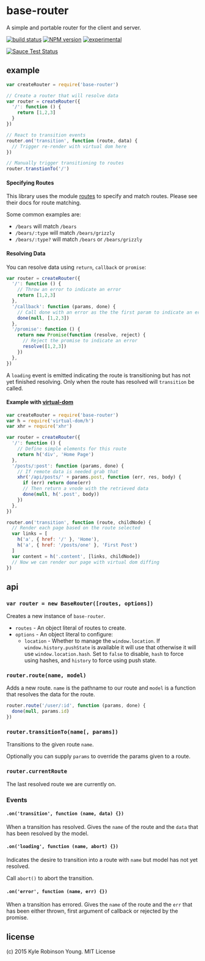 # base-router
A simple and portable router for the client and server.

[![build status](https://secure.travis-ci.org/shama/base-router.svg)](https://travis-ci.org/shama/base-router)
[![NPM version](https://badge.fury.io/js/base-router.svg)](https://badge.fury.io/js/base-router)
[![experimental](http://hughsk.github.io/stability-badges/dist/experimental.svg)](http://github.com/hughsk/stability-badges)

[![Sauce Test Status](https://saucelabs.com/browser-matrix/shama.svg)](https://saucelabs.com/u/shama)

## example

```js
var createRouter = require('base-router')

// Create a router that will resolve data
var router = createRouter({
  '/': function () {
    return [1,2,3]
  }
})

// React to transition events
router.on('transition', function (route, data) {
  // Trigger re-render with virtual dom here
})

// Manually trigger transitioning to routes
router.transtionTo('/')
```

#### Specifying Routes
This library uses the module [routes](https://github.com/aaronblohowiak/routes.js)
to specify and match routes. Please see their docs for route matching.

Some common examples are:

* `/bears` will match `/bears`
* `/bears/:type` will match `/bears/grizzly`
* `/bears/:type?` will match `/bears` or `/bears/grizzly`

#### Resolving Data
You can resolve data using `return`, `callback` or `promise`:

```js
var router = createRouter({
  '/': function () {
    // Throw an error to indicate an error
    return [1,2,3]
  },
  '/callback': function (params, done) {
    // Call done with an error as the the first param to indicate an error
    done(null, [1,2,3])
  },
  '/promise': function () {
    return new Promise(function (resolve, reject) {
      // Reject the promise to indicate an error
      resolve([1,2,3])
    })
  },
})
```

A `loading` event is emitted indicating the route is transitioning but has not
yet finished resolving. Only when the route has resolved will `transition` be
called.

#### Example with [virtual-dom](https://github.com/Matt-Esch/virtual-dom)

```js
var createRouter = require('base-router')
var h = require('virtual-dom/h')
var xhr = require('xhr')

var router = createRouter({
  '/': function () {
    // Define simple elements for this route
    return h('div', 'Home Page')
  },
  '/posts/:post': function (params, done) {
    // If remote data is needed grab that
    xhr('/api/posts/' + params.post, function (err, res, body) {
      if (err) return done(err)
      // Then return a vnode with the retrieved data
      done(null, h('.post', body))
    })
  },
})

router.on('transition', function (route, childNode) {
  // Render each page based on the route selected
  var links = [
    h('a', { href: '/' }, 'Home'),
    h('a', { href: '/posts/one' }, 'First Post')
  ]
  var content = h('.content', [links, childNode])
  // Now we can render our page with virtual dom diffing
})
```

## api

### `var router = new BaseRouter([routes, options])`
Creates a new instance of `base-router`.

* `routes` - An object literal of routes to create.
* `options` - An object literal to configure:
  * `location` - Whether to manage the `window.location`. If
  `window.history.pushState` is available it will use that otherwise it will use
  `window.location.hash`. Set to `false` to disable, `hash` to force using
  hashes, and `history` to force using push state.

### `router.route(name, model)`
Adds a new route. `name` is the pathname to our route and `model` is a function
that resolves the data for the route.

```js
router.route('/user/:id', function (params, done) {
  done(null, params.id)
})
```

### `router.transitionTo(name[, params])`
Transitions to the given route `name`.

Optionally you can supply `params` to override the params given to a route.

### `router.currentRoute`
The last resolved route we are currently on.

### Events

#### `.on('transition', function (name, data) {})`
When a transition has resolved. Gives the `name` of the route and the `data`
that has been resolved by the model.

#### `.on('loading', function (name, abort) {})`
Indicates the desire to transition into a route with `name` but model has not
yet resolved.

Call `abort()` to abort the transition.

#### `.on('error', function (name, err) {})`
When a transition has errored. Gives the `name` of the route and the `err`
that has been either thrown, first argument of callback or rejected by the
promise.

## license
(c) 2015 Kyle Robinson Young. MIT License

